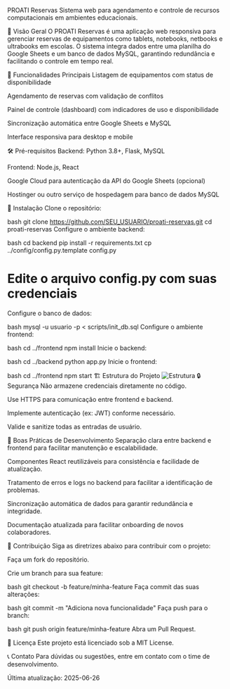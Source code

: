 PROATI Reservas
Sistema web para agendamento e controle de recursos computacionais em ambientes educacionais.

📌 Visão Geral
O PROATI Reservas é uma aplicação web responsiva para gerenciar reservas de equipamentos como tablets, notebooks, netbooks e ultrabooks em escolas. O sistema integra dados entre uma planilha do Google Sheets e um banco de dados MySQL, garantindo redundância e facilitando o controle em tempo real.

🚀 Funcionalidades Principais
Listagem de equipamentos com status de disponibilidade

Agendamento de reservas com validação de conflitos

Painel de controle (dashboard) com indicadores de uso e disponibilidade

Sincronização automática entre Google Sheets e MySQL

Interface responsiva para desktop e mobile

🛠️ Pré-requisitos
Backend: Python 3.8+, Flask, MySQL

Frontend: Node.js, React

Google Cloud para autenticação da API do Google Sheets (opcional)

Hostinger ou outro serviço de hospedagem para banco de dados MySQL

🚦 Instalação
Clone o repositório:

bash
git clone https://github.com/SEU_USUARIO/proati-reservas.git
cd proati-reservas
Configure o ambiente backend:

bash
cd backend
pip install -r requirements.txt
cp ../config/config.py.template config.py
# Edite o arquivo config.py com suas credenciais
Configure o banco de dados:

bash
mysql -u usuario -p < scripts/init_db.sql
Configure o ambiente frontend:

bash
cd ../frontend
npm install
Inicie o backend:

bash
cd ../backend
python app.py
Inicie o frontend:

bash
cd ../frontend
npm start
🏗️ Estrutura do Projeto
![Estrutura](https://proati.heglasmoreira.com.br/images/estrutura.png)
🔒 Segurança
Não armazene credenciais diretamente no código.

Use HTTPS para comunicação entre frontend e backend.

Implemente autenticação (ex: JWT) conforme necessário.

Valide e sanitize todas as entradas de usuário.

🧩 Boas Práticas de Desenvolvimento
Separação clara entre backend e frontend para facilitar manutenção e escalabilidade.

Componentes React reutilizáveis para consistência e facilidade de atualização.

Tratamento de erros e logs no backend para facilitar a identificação de problemas.

Sincronização automática de dados para garantir redundância e integridade.

Documentação atualizada para facilitar onboarding de novos colaboradores.

🔄 Contribuição
Siga as diretrizes abaixo para contribuir com o projeto:

Faça um fork do repositório.

Crie um branch para sua feature:

bash
git checkout -b feature/minha-feature
Faça commit das suas alterações:

bash
git commit -m "Adiciona nova funcionalidade"
Faça push para o branch:

bash
git push origin feature/minha-feature
Abra um Pull Request.

📄 Licença
Este projeto está licenciado sob a MIT License.

📞 Contato
Para dúvidas ou sugestões, entre em contato com o time de desenvolvimento.

Última atualização: 2025-06-26
